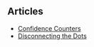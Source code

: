 ## Articles
- [Confidence Counters][1]
- [Disconnecting the Dots][2]

[1]:	./confidence_counters
[2]:	./disconnecting_the_dots